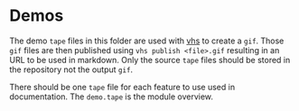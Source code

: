 # Demos

The demo `tape` files in this folder are used with [vhs] to create a `gif`.
Those `gif` files are then published using `vhs publish <file>.gif` resulting in
an URL to be used in markdown. Only the source `tape` files should be stored in
the repository not the output `gif`.

There should be one `tape` file for each feature to use used in documentation.
The `demo.tape` is the module overview.

[vhs]: https://github.com/charmbracelet/vhs
